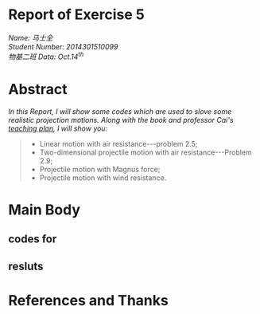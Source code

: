# **Report of Exercise 5**
  *Name: 马士全*  
    *Student Number: 2014301510099*  
    *物基二班*
    *Data: $Oct.14^{th}$*
# Abstract
*In this Report, I will show some codes which are used to slove some realistic projection motions. Along with the book and professor Cai's [teaching plan](https://www.evernote.com/shard/s140/sh/26f85380-ee6c-4b4b-b33f-6871804d91ff/fb8cc702cb0e8ed7fafb50b2de4596ca), I will show you:*
> * Linear motion with air resistance---problem 2.5;
> * Two-dimensional projectile motion with air resistance---Problem 2.9;
> * Projectile motion with Magnus force;
> * Projectile motion with wind resistance.

# Main Body
## codes for 

## resluts 


# References and Thanks
